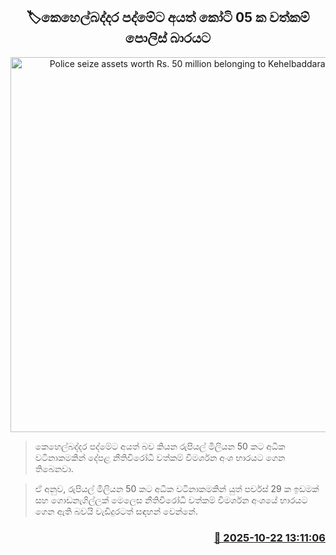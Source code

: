 <p align='center'><b><h2 align='center' title='Police seize assets worth Rs. 50 million belonging to Kehelbaddara Padme'>🏷කෙහෙල්බද්දර පද්මේට අයත් කෝටි 05 ක වත්කම් පොලිස් බාරයට</h2></b></p>
<p align='center'><img src='https://helakuru.sgp1.cdn.digitaloceanspaces.com/esana/images/lib/kehelbaddara-padme-iop.jpg' width='600' alt='Police seize assets worth Rs. 50 million belonging to Kehelbaddara Padme'></p>

> කෙහෙල්බද්දර පද්මේට අයත් බව කියන රුපියල් මිලියන 50 කට අධික වටිනාකමකින් දේපළ නීතිවිරෝධී වත්කම් විමර්ශන අංශ භාරයට ගෙන තිබෙනවා.

> ඒ අනුව, ‍රුපියල් මිලියන 50 කට අධික වටිනාකමකින් යුත් පර්චස් 29 ක ඉඩමක් සහ ගොඩනැගිල්ලක් මෙලෙස නීතිවිරෝධී වත්කම් විමර්ශන අංශයේ භාරයට ගෙන ඇති බවයි වැඩිදුරටත් සඳහන් වෙන්නේ.



<h3 align='right'><a href='https://www.helakuru.lk/esana/p/114691/'>📅 2025-10-22 13:11:06</a></h3>
